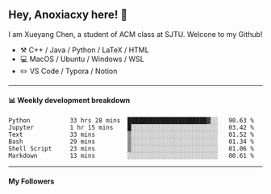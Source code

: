 <!--
**Anoxiacxy/Anoxiacxy** is a ✨ _special_ ✨ repository because its `README.md` (this file) appears on your GitHub profile.

Here are some ideas to get you started:

- 🔭 I’m currently working on ...
- 🌱 I’m currently learning ...
- 👯 I’m looking to collaborate on ...
- 🤔 I’m looking for help with ...
- 💬 Ask me about ...
- 📫 How to reach me: ...
- 😄 Pronouns: ...
- ⚡ Fun fact: ...
-->

## Hey, Anoxiacxy here! :wave:

I am Xueyang Chen, a student of ACM class at SJTU. Welcone to my Github!

-   :hammer_and_pick: C++ / Java / Python / LaTeX / HTML
-   :computer: MacOS / Ubuntu / Windows / WSL
-   :pencil2: VS Code / Typora / Notion



<!--
#### :sparkles: My followers
-->

<!--START_SECTION:top-followers-->
<!--END_SECTION:top-followers-->

---

#### :bar_chart: Weekly development breakdown

<!--START_SECTION:waka-->

```text
Python           33 hrs 28 mins  ██████████████████████▓░░   90.63 %
Jupyter          1 hr 15 mins    █░░░░░░░░░░░░░░░░░░░░░░░░   03.42 %
Text             33 mins         ▒░░░░░░░░░░░░░░░░░░░░░░░░   01.52 %
Bash             29 mins         ▒░░░░░░░░░░░░░░░░░░░░░░░░   01.34 %
Shell Script     23 mins         ▒░░░░░░░░░░░░░░░░░░░░░░░░   01.06 %
Markdown         13 mins         ░░░░░░░░░░░░░░░░░░░░░░░░░   00.61 %
```

<!--END_SECTION:waka-->

---

#### My Followers
<!--START_SECTION:top-followers-->
<!--END_SECTION:top-followers-->
